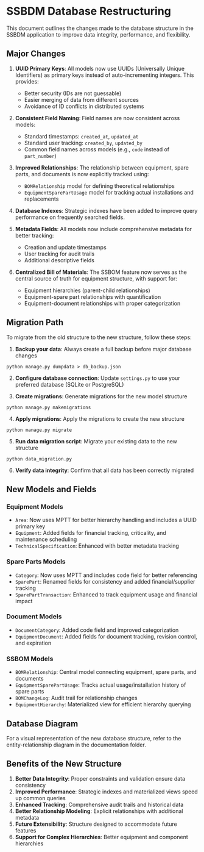 # SSBDM Database Restructuring

This document outlines the changes made to the database structure in the SSBDM application to improve data integrity, performance, and flexibility.

## Major Changes

1. **UUID Primary Keys**: All models now use UUIDs (Universally Unique Identifiers) as primary keys instead of auto-incrementing integers. This provides:
   - Better security (IDs are not guessable)
   - Easier merging of data from different sources
   - Avoidance of ID conflicts in distributed systems

2. **Consistent Field Naming**: Field names are now consistent across models:
   - Standard timestamps: `created_at`, `updated_at`
   - Standard user tracking: `created_by`, `updated_by`
   - Common field names across models (e.g., `code` instead of `part_number`)

3. **Improved Relationships**: The relationship between equipment, spare parts, and documents is now explicitly tracked using:
   - `BOMRelationship` model for defining theoretical relationships
   - `EquipmentSparePartUsage` model for tracking actual installations and replacements

4. **Database Indexes**: Strategic indexes have been added to improve query performance on frequently searched fields.

5. **Metadata Fields**: All models now include comprehensive metadata for better tracking:
   - Creation and update timestamps
   - User tracking for audit trails
   - Additional descriptive fields

6. **Centralized Bill of Materials**: The SSBOM feature now serves as the central source of truth for equipment structure, with support for:
   - Equipment hierarchies (parent-child relationships)
   - Equipment-spare part relationships with quantification
   - Equipment-document relationships with proper categorization

## Migration Path

To migrate from the old structure to the new structure, follow these steps:

1. **Backup your data**: Always create a full backup before major database changes
```
python manage.py dumpdata > db_backup.json
```

2. **Configure database connection**: Update `settings.py` to use your preferred database (SQLite or PostgreSQL)

3. **Create migrations**: Generate migrations for the new model structure
```
python manage.py makemigrations
```

4. **Apply migrations**: Apply the migrations to create the new structure
```
python manage.py migrate
```

5. **Run data migration script**: Migrate your existing data to the new structure
```
python data_migration.py
```

6. **Verify data integrity**: Confirm that all data has been correctly migrated

## New Models and Fields

### Equipment Models

- `Area`: Now uses MPTT for better hierarchy handling and includes a UUID primary key
- `Equipment`: Added fields for financial tracking, criticality, and maintenance scheduling
- `TechnicalSpecification`: Enhanced with better metadata tracking

### Spare Parts Models

- `Category`: Now uses MPTT and includes code field for better referencing
- `SparePart`: Renamed fields for consistency and added financial/supplier tracking
- `SparePartTransaction`: Enhanced to track equipment usage and financial impact

### Document Models

- `DocumentCategory`: Added code field and improved categorization
- `EquipmentDocument`: Added fields for document tracking, revision control, and expiration

### SSBOM Models

- `BOMRelationship`: Central model connecting equipment, spare parts, and documents
- `EquipmentSparePartUsage`: Tracks actual usage/installation history of spare parts
- `BOMChangeLog`: Audit trail for relationship changes
- `EquipmentHierarchy`: Materialized view for efficient hierarchy querying

## Database Diagram

For a visual representation of the new database structure, refer to the entity-relationship diagram in the documentation folder.

## Benefits of the New Structure

1. **Better Data Integrity**: Proper constraints and validation ensure data consistency
2. **Improved Performance**: Strategic indexes and materialized views speed up common queries
3. **Enhanced Tracking**: Comprehensive audit trails and historical data
4. **Better Relationship Modeling**: Explicit relationships with additional metadata
5. **Future Extensibility**: Structure designed to accommodate future features
6. **Support for Complex Hierarchies**: Better equipment and component hierarchies 